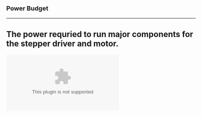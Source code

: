 ### Power Budget ###
------
The power requried to run major components for the stepper driver and motor. 
--------

![Power Budget](./PowerBudget.xlsx)
